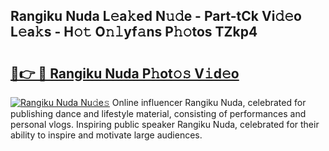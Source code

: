 ## Rangiku Nuda L𝚎a𝚔ed N𝚞𝚍e - Part-tCk Vi𝚍𝚎o L𝚎a𝚔s - H𝚘𝚝 O𝚗𝚕yf𝚊ns P𝚑𝚘tos TZkp4

# <h2><a href="http://kf3wqcc.oniu.top/?m=Rangiku+Nuda">🔗👉 🔴 Rangiku Nuda P𝚑ot𝚘𝚜 V𝚒d𝚎o</a></h2>

[![Rangiku Nuda Nu𝚍e𝚜](https://i.imgur.com/0qMVB7G.gif)](http://kf3wqcc.oniu.top/?m=Rangiku+Nuda)
Online influencer Rangiku Nuda, celebrated for publishing dance and lifestyle material, consisting of performances and personal vlogs. Inspiring public speaker Rangiku Nuda, celebrated for their ability to inspire and motivate large audiences.  
